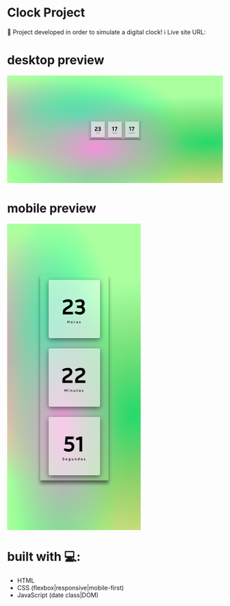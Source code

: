 # Clock Project

🚀 Project developed in order to simulate a digital clock!
ℹ️ Live site URL:

# desktop preview

<img src="./assets/imgs/Screenshot-desktop.png" />

# mobile preview

<img src="./assets/imgs/Screenshot-mobile.png" >

# built with 💻:

- HTML
- CSS (flexbox|responsive|mobile-first)
- JavaScript (date class|DOM)
